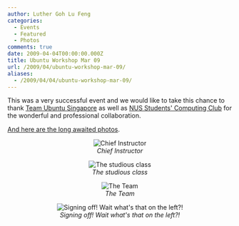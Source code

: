 ```yaml
---
author: Luther Goh Lu Feng
categories:
  - Events
  - Featured
  - Photos
comments: true
date: 2009-04-04T00:00:00.000Z
title: Ubuntu Workshop Mar 09
url: /2009/04/ubuntu-workshop-mar-09/
aliases:
  - /2009/04/04/ubuntu-workshop-mar-09/
---
```


This was a very successful event and we would like to take this chance to thank <a href="http://ubuntu.sg/">Team Ubuntu Singapore</a> as well as <a href="http://compclub.nus.edu.sg/">NUS Students' Computing Club</a> for the wonderful and professional collaboration.

<a href="http://www.flickr.com/photos/ruiwen/sets/72157615973593539/">And here are the long awaited photos</a>.

<div align="center">

<p><img src="http://farm4.static.flickr.com/3584/3393947691_f4cdb40e4a.jpg" alt="Chief Instructor" /><br /><em>Chief Instructor</em></p>


<p><img src="http://farm4.static.flickr.com/3570/3393950251_55d1c0c55e.jpg?v=0" alt="The studious class" /><br /><em>The studious class</em></p>

<p><img src="http://farm4.static.flickr.com/3552/3393967827_88bcbfb3a9.jpg" alt="The Team"><br /><em>The Team</em></p>

<p><img src="http://farm4.static.flickr.com/3434/3393960069_3698080009.jpg?v=0" alt="Signing off! Wait what's that on the left?!" /><br /><em>Signing off! Wait what's that on the left?!</em></p>
</div>
